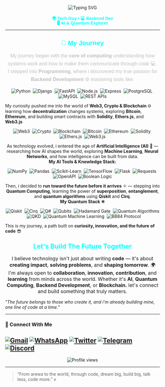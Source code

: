 <p align="center">
  <img src="https://readme-typing-svg.herokuapp.com?font=Arial+Black&size=56&duration=4000&pause=500&color=00FFFF&center=true&vCenter=true&width=900&lines=Assalumu+Alaikum+👋;I'm+Abubakar+Aminu;SadiqHash" alt="Typing SVG" />
</p>

<h2 align="center" style="font-family: 'Arial Black', sans-serif; color: #00FFFF; font-size: 14px; line-height: 1.1;">
  🌍 Tech Guy • 💻 Backend Dev <br>
  🖥️ AI &amp; Quantum Explorer
</h2>

---

<h2 align="center" style="font-family: 'Arial Black', sans-serif; color: #00FFFF;">
  🚀 My Journey
</h2>

<p align="center" style="font-family: 'Arial', sans-serif; color: #C0C0C0; font-size: 16px; line-height: 1.6;">
My journey began with the <b>core of computing</b> understanding how systems work and how to make them communicate through code 💻.<br>I stepped into <b>Programming</b>, where i discovered my true passion for <b>Backend Development</b> ⚙️ mastering tools like:<p align="center">
  <img alt="Python" src="https://img.shields.io/badge/Python-3776AB?style=flat-square&logo=python&logoColor=white" />&nbsp;
  <img alt="Django" src="https://img.shields.io/badge/Django-092E20?style=flat-square&logo=django&logoColor=white" />&nbsp;
  <img alt="FastAPI" src="https://img.shields.io/badge/FastAPI-009688?style=flat-square&logo=fastapi&logoColor=white" />&nbsp;
  <img alt="Node.js" src="https://img.shields.io/badge/Node.js-43853D?style=flat-square&logo=node.js&logoColor=white" />&nbsp;
  <img alt="Express" src="https://img.shields.io/badge/Express-000000?style=flat-square&logo=express&logoColor=white" />&nbsp;
  <img alt="PostgreSQL" src="https://img.shields.io/badge/PostgreSQL-336791?style=flat-square&logo=postgresql&logoColor=white" />&nbsp;
  <img alt="MySQL" src="https://img.shields.io/badge/MySQL-4479A1?style=flat-square&logo=mysql&logoColor=white" />&nbsp;
  <img alt="REST APIs" src="https://img.shields.io/badge/REST_APIs-FF6F00?style=flat-square&logo=postman&logoColor=white" />
</p>

My curiosity pushed me into the world of 
<b>Web3, Crypto & Blockchain</b> 🌐 learning how <b>decentralization</b> changes systems, exploring 
<b>Bitcoin</b>, <b>Ethereum</b>, and building smart contracts with 
<b>Solidity</b>, <b>Ethers.js</b>, and <b>Web3.js</b><p align="center">
  <img alt="Web3" src="https://img.shields.io/badge/Web3-121D33?style=flat-square&logo=web3.js&logoColor=white" />&nbsp;
  <img alt="Crypto" src="https://img.shields.io/badge/Crypto-FF9900?style=flat-square&logo=bitcoin&logoColor=white" />&nbsp;
  <img alt="Blockchain" src="https://img.shields.io/badge/Blockchain-0A66C2?style=flat-square&logo=blockchain.com&logoColor=white" />&nbsp;
  <img alt="Bitcoin" src="https://img.shields.io/badge/Bitcoin-F7931A?style=flat-square&logo=bitcoin&logoColor=white" />&nbsp;
  <img alt="Ethereum" src="https://img.shields.io/badge/Ethereum-3C3C3D?style=flat-square&logo=ethereum&logoColor=white" />&nbsp;
  <img alt="Solidity" src="https://img.shields.io/badge/Solidity-363636?style=flat-square&logo=solidity&logoColor=white" />&nbsp;
  <img alt="Ethers.js" src="https://img.shields.io/badge/Ethers.js-2535A0?style=flat-square&logo=javascript&logoColor=white" />&nbsp;
  <img alt="Web3.js" src="https://img.shields.io/badge/Web3.js-F16822?style=flat-square&logo=javascript&logoColor=white" />
</p>

<p align="center">
  As technology evolved, i entered the age of <b>Artificial Intelligence (AI)</b> 🤖 — researching how AI shapes the world, exploring 
  <b>Machine Learning</b>, <b>Neural Networks</b>, and how intelligence can be built from data.<br><b>My AI Tools & Knowledge Stack:</b>
</p>
<p align="center">
  <img alt="NumPy" src="https://img.shields.io/badge/NumPy-013243?style=flat-square&logo=numpy&logoColor=white" />&nbsp;
  <img alt="Pandas" src="https://img.shields.io/badge/Pandas-150458?style=flat-square&logo=pandas&logoColor=white" />&nbsp;
  <img alt="Scikit-Learn" src="https://img.shields.io/badge/Scikit--Learn-F7931E?style=flat-square&logo=scikitlearn&logoColor=white" />&nbsp;
  <img alt="TensorFlow" src="https://img.shields.io/badge/TensorFlow-FF6F00?style=flat-square&logo=tensorflow&logoColor=white" />&nbsp;
  <img alt="Flask" src="https://img.shields.io/badge/Flask-000000?style=flat-square&logo=flask&logoColor=white" />&nbsp;
  <img alt="Requests" src="https://img.shields.io/badge/Requests-FFDD00?style=flat-square&logo=python&logoColor=black" />&nbsp;
  <img alt="OpenAPI" src="https://img.shields.io/badge/OpenAPI-6BA539?style=flat-square&logo=openapiinitiative&logoColor=white" />&nbsp;
  <img alt="Boolean Logic" src="https://img.shields.io/badge/Boolean%20Logic-1E1E1E?style=flat-square&logo=matrix&logoColor=00FFFF" />
</p>

<p align="center">
Then, i decided to <b>run toward the future before it arrives</b> ⚛️ — stepping into <b>Quantum Computing</b>, learning the power of 
  <b>superposition</b>, <b>entanglement</b>, and <b>quantum algorithms</b> using <b>Qiskit</b> and <b>Cirq</b>.<br><b>My Quantum Stack ⚛️</b>
</p>
<p align="center">
  <img alt="Qiskit" src="https://img.shields.io/badge/Qiskit-6929C4?style=flat-square&logo=qiskit&logoColor=white" />&nbsp;
  <img alt="Cirq" src="https://img.shields.io/badge/Cirq-FF6F00?style=flat-square&logo=google&logoColor=white" />&nbsp;
  <img alt="Q#" src="https://img.shields.io/badge/Q%23-512BD4?style=flat-square&logo=microsoft&logoColor=white" />&nbsp;
  <img alt="Qubits" src="https://img.shields.io/badge/Qubits-0A0A0A?style=flat-square&logo=quantconnect&logoColor=00FFFF" />&nbsp;
  <img alt="Hadamard Gate" src="https://img.shields.io/badge/Hadamard_Gate-2E2E2E?style=flat-square&logo=matrix&logoColor=00FFAA" />&nbsp;
  <img alt="Quantum Algorithms" src="https://img.shields.io/badge/Quantum_Algorithms-1A237E?style=flat-square&logo=codeproject&logoColor=white" />&nbsp;
  <img alt="QKD" src="https://img.shields.io/badge/QKD-283593?style=flat-square&logo=shield&logoColor=00FFFF" />&nbsp;
  <img alt="Quantum Machine Learning" src="https://img.shields.io/badge/QML-00695C?style=flat-square&logo=tensorflow&logoColor=white" />&nbsp;
  <img alt="BB84 Protocol" src="https://img.shields.io/badge/BB84_Protocol-37474F?style=flat-square&logo=protocols.io&logoColor=00FFFF" />
</p>

 This is my journey, a path built on <b>curiosity, innovation, and the future of code</b> 😎
</p>

<h2 align="center" style="color:#00FFFF;"> Let's Build The Future Together</h2>

<p align="center" style="font-size:16px;">
  I believe technology isn't just about writing <b>code</b> — it's about <b>creating impact</b>, 
  <b>solving problems</b>, and <b>shaping tomorrow</b>. 🌍<br>I'm always open to <b>collaboration</b>, <b>innovation</b>, <b>contribution</b>, and <b>learning</b> from minds across the world. Whether it's <b>AI</b>, <b>Quantum Computing</b>, <b>Backend Development</b>, or <b>Blockchain.</b> let's connect and build something that truly matters. <br> <i>

"The future belongs to those who create it, and i'm already building mine, one line of code at a time."</i>
</p>

---

### 🤝 Connect With Me

[![Gmail](https://img.shields.io/badge/Email-Me-D14836?style=for-the-badge&logo=gmail&logoColor=white)](mailto:saddeequjp@gmail.com)
[![WhatsApp](https://img.shields.io/badge/WhatsApp-Message%20Me-25D366?style=for-the-badge&logo=whatsapp&logoColor=white)](https://wa.me/2348136675191?text=Hi%20SadiqHash!%20I%20found%20you%20on%20GitHub.)
[![Twitter](https://img.shields.io/badge/Twitter-Follow-1DA1F2?style=for-the-badge&logo=x&logoColor=white)](https://x.com/SadiqHash01)
[![Telegram](https://img.shields.io/badge/Telegram-Message%20Me-2CA5E0?style=for-the-badge&logo=telegram&logoColor=white)](https://t.me/SadiqHash)
[![Discord](https://img.shields.io/badge/Discord-Chat-5865F2?style=for-the-badge&logo=discord&logoColor=white)](https://discordapp.com/users/sadiqhash)
---

<p align="center">
  <img src="https://komarev.com/ghpvc/?username=SadiqHash&label=Profile+Views&color=0e75b6&style=flat" alt="Profile views" />
</p>

---

> “From arewa to the world, through code, dream big, build big, talk less, code more.” ✊
